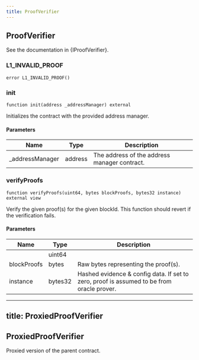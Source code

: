 ```yaml
---
title: ProofVerifier
---
```


## ProofVerifier

See the documentation in {IProofVerifier}.

### L1_INVALID_PROOF

```solidity
error L1_INVALID_PROOF()
```

### init

```solidity
function init(address _addressManager) external
```

Initializes the contract with the provided address manager.

#### Parameters

| Name             | Type    | Description                                  |
| ---------------- | ------- | -------------------------------------------- |
| \_addressManager | address | The address of the address manager contract. |

### verifyProofs

```solidity
function verifyProofs(uint64, bytes blockProofs, bytes32 instance) external view
```

Verify the given proof(s) for the given blockId. This function
should revert if the verification fails.

#### Parameters

| Name        | Type    | Description                                                                               |
| ----------- | ------- | ----------------------------------------------------------------------------------------- |
|             | uint64  |                                                                                           |
| blockProofs | bytes   | Raw bytes representing the proof(s).                                                      |
| instance    | bytes32 | Hashed evidence & config data. If set to zero, proof is assumed to be from oracle prover. |

---

## title: ProxiedProofVerifier

## ProxiedProofVerifier

Proxied version of the parent contract.
